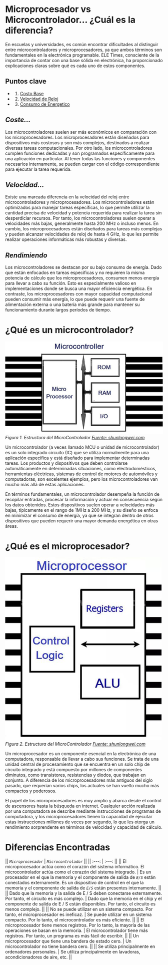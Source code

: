 # Microprocesador vs Microcontrolador... ¿Cuál es la diferencia?

En escuelas y universidades, es común encontrar dificultades al distinguir entre microcontroladores y microprocesadores, ya que ambos términos son fundamentales en la electrónica programable. ELE Times, consciente de la importancia de contar con una base sólida en electrónica, ha proporcionado explicaciones claras sobre qué es cada uno de estos componentes.

## Puntos clave
- 1. [Costo Base](#coste)
- 2. [Velocidad de Reloj](#velocidad)
- 3. [Consumo de Energetico](#rendimiendo)

## *Coste...*
 Los microcontroladores suelen ser más económicos en comparación con los microprocesadores. Los microprocesadores están diseñados para dispositivos más costosos y son más complejos, destinados a realizar diversas tareas computacionales. Por otro lado, los microcontroladores cumplen funciones dedicadas y son programados específicamente para una aplicación en particular. Al tener todas las funciones y componentes necesarios internamente, se pueden cargar con el código correspondiente para ejecutar la tarea requerida.

## *Velocidad...*
  Existe una marcada diferencia en la velocidad del reloj entre microcontroladores y microprocesadores. Los microcontroladores están optimizados para manejar tareas específicas, lo que permite utilizar la cantidad precisa de velocidad y potencia requerida para realizar la tarea sin desperdiciar recursos. Por tanto, los microcontroladores suelen operar a velocidades más bajas, generalmente hasta 200 MHz o incluso menos. En cambio, los microprocesadores están diseñados para tareas más complejas y pueden alcanzar velocidades de reloj de hasta 4 GHz, lo que les permite realizar operaciones informáticas más robustas y diversas.
  
## *Rendimiendo*
Los microcontroladores se destacan por su bajo consumo de energía. Dado que están enfocados en tareas específicas y no requieren la misma potencia de cálculo que los microprocesadores, consumen menos energía para llevar a cabo su función. Esto es especialmente valioso en implementaciones donde se busca una mayor eficiencia energética. En contraste, los microprocesadores con mayor capacidad computacional pueden consumir más energía, lo que puede requerir una fuente de alimentación externa o una batería más grande para mantener su funcionamiento durante largos períodos de tiempo.

# ¿Qué es un microcontrolador?
![Figura 1](Folder/SE1/img/MC.jpg)
*Figura 1. Estructura del MicroControlador [Fuente: shunlongwei.com](https://www.shunlongwei.com/wp-content/uploads/2021/05/20210522_60a885a4248bf.jpg)*

Un microcontrolador (a veces llamado MCU o unidad de microcontrolador) es un solo integrado circuito (IC) que se utiliza normalmente para una aplicación específica y está diseñado para implementar determinadas tareas. Los productos y dispositivos que deben controlarse automáticamente en determinadas situaciones, como electrodomésticos, herramientas eléctricas, sistemas de control de motores de automóviles y computadoras, son excelentes ejemplos, pero los microcontroladores van mucho más allá de estas aplicaciones.

En términos fundamentales, un microcontrolador desempeña la función de recopilar entradas, procesar la información y actuar en consecuencia según los datos obtenidos. Estos dispositivos suelen operar a velocidades más bajas, típicamente en el rango de 1MHz a 200 MHz, y su diseño se enfoca en minimizar el consumo de energía, ya que se integran dentro de otros dispositivos que pueden requerir una mayor demanda energética en otras áreas.

# ¿Qué es el microprocesador?
![Figura 2](Folder/SE1/img/MP.jpg)
*Figura 2. Estructura del MicroControlador [Fuente: shunlongwei.com](https://www.shunlongwei.com/wp-content/uploads/2021/05/20210522_60a885a5696f7.jpg)*

Un microprocesador es un componente esencial en la electrónica de una computadora, responsable de llevar a cabo sus funciones. Se trata de una unidad central de procesamiento que se encuentra en un solo chip de circuito integrado y está compuesto por millones de componentes diminutos, como transistores, resistencias y diodos, que trabajan en conjunto. A diferencia de los microprocesadores más antiguos del siglo pasado, que requerían varios chips, los actuales se han vuelto mucho más compactos y poderosos.

El papel de los microprocesadores es muy amplio y abarca desde el control de ascensores hasta la búsqueda en internet. Cualquier acción realizada por una computadora se describe mediante instrucciones de programas de computadora, y los microprocesadores tienen la capacidad de ejecutar estas instrucciones millones de veces por segundo, lo que les otorga un rendimiento sorprendente en términos de velocidad y capacidad de cálculo.

# Diferencias Encontradas
|| *`Microprocesador`*  | *`Microcontrolador`* ||
|| :---: | :---: ||
|| El microprocesador actúa como el corazón del sistema informático.	El microcontrolador actúa como el corazón del sistema integrado. | Es un procesador en el que la memoria y el componente de salida de *`E/S`* están conectados externamente.	Es un dispositivo de control en el que la memoria y el componente de salida de *`E/S`* están presentes internamente.  ||
|| Dado que la memoria y la salida de E / S deben conectarse externamente. Por tanto, el circuito es más complejo.  | Dado que la memoria en el chip y el componente de salida de E / S están disponibles. Por tanto, el circuito es menos complejo. ||
|| No se puede utilizar en un sistema compacto. Por tanto, el microprocesador es ineficaz. | Se puede utilizar en un sistema compacto. Por lo tanto, el microcontrolador es más eficiente. ||
|| El microprocesador tiene menos registros. Por lo tanto, la mayoría de las operaciones se basan en la memoria. | El microcontrolador tiene más registros. Por tanto, un programa es más fácil de escribir. ||
|| Un microprocesador que tiene una bandera de estado cero. | Un microcontrolador no tiene bandera cero. ||
|| Se utiliza principalmente en ordenadores personales. | Se utiliza principalmente en lavadoras, acondicionadores de aire, etc. || 